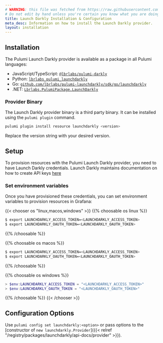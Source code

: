 ```yaml
---
# WARNING: this file was fetched from https://raw.githubusercontent.com/lbrlabs/pulumi-launchdarkly/v0.0.6/docs/installation-configuration.md
# Do not edit by hand unless you're certain you know what you are doing!
title: Launch Darkly Installation & Configuration
meta_desc: Information on how to install the Launch Darkly provider.
layout: installation
---
```


## Installation

The Pulumi Launch Darkly provider is available as a package in all Pulumi languages:

* JavaScript/TypeScript: [`@lbrlabs/pulumi-darkly`](https://www.npmjs.com/package/@lbrlabs/pulumi-launchdarkly)
* Python: [`lbrlabs_pulumi_launchdarkly`](https://pypi.org/project/lbrlabs-pulumi-launchdarkly/)
* Go: [`github.com/lbrlabs/pulumi-launchdarkly/sdk/go/launchdarkly`](https://pkg.go.dev/github.com/lbrlabs/pulumi-launchdarkly/sdk)
* .NET: [`Lbrlabs.PulumiPackage.LaunchDarkly`](https://www.nuget.org/packages/Lbrlabs.PulumiPackage.LaunchDarkly)

### Provider Binary

The Launch Darkly provider binary is a third party binary. It can be installed using the `pulumi plugin` command.

```bash
pulumi plugin install resource launchdarkly <version>
```

Replace the version string with your desired version.

## Setup

To provision resources with the Pulumi Launch Darkly provider, you need to have Launch Darkly credentials. Launch Darkly maintains documentation on how to create API keys [here](https://docs.launchdarkly.com/home/account-security/api-access-tokens)

### Set environment variables

Once you have provisioned these credentials, you can set environment variables to provision resources in Grafana:

{{< chooser os "linux,macos,windows" >}}
{{% choosable os linux %}}

```bash
$ export LAUNCHDARKLY_ACCESS_TOKEN=<LAUNCHDARKLY_ACCESS_TOKEN>
$ export LAUNCHDARKLY_OAUTH_TOKEN=<LAUNCHDARKLY_OAUTH_TOKEN>
```

{{% /choosable %}}

{{% choosable os macos %}}

```bash
$ export LAUNCHDARKLY_ACCESS_TOKEN=<LAUNCHDARKLY_ACCESS_TOKEN>
$ export LAUNCHDARKLY_OAUTH_TOKEN=<LAUNCHDARKLY_OAUTH_TOKEN>
```

{{% /choosable %}}

{{% choosable os windows %}}

```powershell
> $env:LAUNCHDARKLY_ACCESS_TOKEN = "<LAUNCHDARKLY_ACCESS_TOKEN>"
> $env:LAUNCHDARKLY_OAUTH_TOKEN = "<LAUNCHDARKLY_OAUTH_TOKEN>"
```

{{% /choosable %}}
{{< /chooser >}}

## Configuration Options

Use `pulumi config set launchdarkly:<option>` or pass options to the [constructor of `new launchdarkly.Provider`]({{< relref "/registry/packages/launchdarkly/api-docs/provider" >}}).
